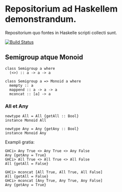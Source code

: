 # Repositorium ad Haskellem demonstrandum.

Repositorium quo fontes in Haskelle scripti collecti sunt.

[![Build Status](https://travis-ci.org/fuszenecker/HaskellDemo.svg?branch=master)](https://travis-ci.org/fuszenecker/HaskellDemo)

## Semigroup atque Monoid

```
class Semigroup a where
  (<>) :: a -> a -> a

class Semigroup a => Monoid a where
  mempty :: a
  mappend :: a -> a -> a
  mconcat :: [a] -> a
```

### All et Any

```
newtype All = All {getAll :: Bool}
instance Monoid All

newtype Any = Any {getAny :: Bool}
instance Monoid Any
```

Exampli gratia:

```
GHCi> Any True <> Any True <> Any False
Any {getAny = True}
GHCi> All True <> All True <> All False
All {getAll = False}

GHCi> mconcat [All True, All True, All False]
All {getAll = False}
GHCi> mconcat [Any True, Any True, Any False]
Any {getAny = True}
```

